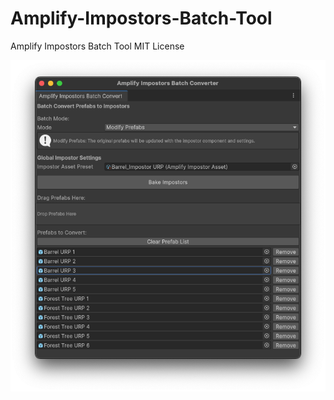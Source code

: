 # Amplify-Impostors-Batch-Tool
Amplify Impostors Batch Tool
MIT License

![Amplify Impostors Batch Tool Screenshot](https://github.com/larssteenhoff/Amplify-Impostors-Batch-Tool/blob/main/screenshot.png?raw=true)
